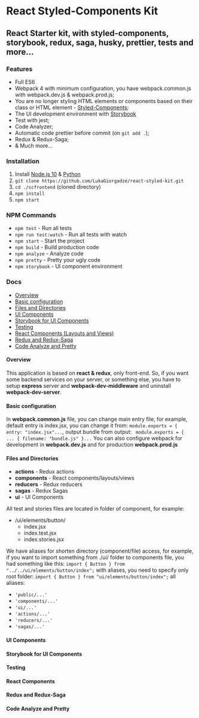 # React Styled-Components Kit
## React Starter kit, with styled-components, storybook, redux, saga, husky, prettier, tests and more...

### Features
* Full ES6
* Webpack 4 with minimum configuration, you have webpack.common.js with webpack.dev.js & webpack.prod.js;
* You are no longer styling HTML elements or components based on their class or HTML element - [Styled-Components](https://www.styled-components.com/);
* The UI development environment with [Storybook](https://storybook.js.org/) 
* Test with jest;
* Code Analyzer;
* Automatic code prettier before commit (on `git add .`);
* Redux & Redux-Saga;
* & Much more...

### Installation
1. Install [Node.js 10](https://nodejs.org/en/download/current/) & [Python](https://www.python.org/downloads/)
2. `git clone https://github.com/LukaGiorgadze/react-styled-kit.git`
3. `cd ./scfrontend` (cloned directory)
4. `npm install`
5. `npm start`

### NPM Commands
* `npm test` - Run all tests
* `npm run test:watch` - Run all tests with watch
* `npm start` - Start the project
* `npm build` - Build production code
* `npm analyze` - Analyze code
* `npm pretty` - Pretty your ugly code
* `npm storybook` - UI component environment

### Docs
* [Overview](#overview)
* [Basic configuration](#basic-configuration)
* [Files and Directories](#files-and-directories)
* [UI Components](#ui-components)
* [Storybook for UI Components](#storybook-for-ui-components)
* [Testing](#testing)
* [React Components (Layouts and Views)](#react-components)
* [Redux and Redux-Saga](#redux-and-redux-saga)
* [Code Analyze and Pretty](#code-analyze-and-pretty)


#### Overview
This application is based on **react & redux**, only front-end. So, if you want some backend services on your server, or something else,
you have to setup **express** server and **webpack-dev-middleware** and uninstall **webpack-dev-server**.

#### Basic configuration
In **webpack.common.js** file, you can change main entry file, for example, default entry is index.jsx,
you can change it from: `module.exports = { entry: "index.jsx"...`,
output bundle from output: ` module.exports = { ... { filename: "bundle.js" }...`
You can also configure webpack for development in **webpack.dev.js** and for production **webpack.prod.js**

#### Files and Directories
* **actions** - Redux actions
* **components** - React components/layouts/views
* **reducers** - Redux reducers
* **sagas** - Redux Sagas
* **ui** - UI Components

All test and stories files are located in folder of component, for example:

* /ui/elements/button/
    * index.jsx
    * index.test.jsx
    * index.stories.jsx


We have aliases for shorten directory (component/file) access, for example, if you want to import something from
./ui/ folder to components file, you had something like this:
`import { Button } from "../../ui/elements/button/index";`
with aliases, you need to specify only root folder: `import { Button } from "ui/elements/button/index";` all aliases:
* `'public/...'`
* `'components/...'`
* `'ui/...'`
* `'actions/...'`
* `'reducers/...'`
* `'sagas/...'`


#### UI Components
#### Storybook for UI Components
#### Testing
#### React Components
#### Redux and Redux-Saga
#### Code Analyze and Pretty